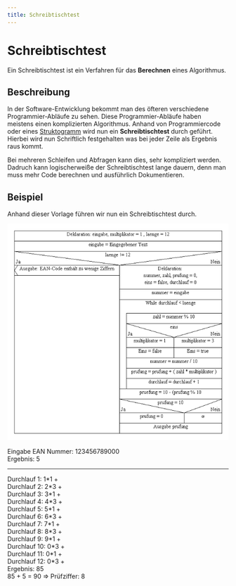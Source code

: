 ```yaml
---
title: Schreibtischtest
---
```


# Schreibtischtest

Ein Schreibtischtest ist ein Verfahren für das **Berechnen** eines
Algorithmus.

## Beschreibung

In der Software-Entwicklung bekommt man des öfteren verschiedene
Programmier-Abläufe zu sehen. Diese Programmier-Abläufe haben meistens
einen komplizierten Algorithmus. Anhand von Programmiercode oder eines
[Struktogramm](/Struktogramm) wird nun ein **Schreibtischtest** durch geführt. Hierbei
wird nun Schriftlich festgehalten was bei jeder Zeile als Ergebnis raus
kommt.

Bei mehreren Schleifen und Abfragen kann dies, sehr kompliziert werden.
Dadruch kann logischerweiße der Schreibtischtest lange dauern, denn man
muss mehr Code berechnen und ausführlich Dokumentieren.

## Beispiel

Anhand dieser Vorlage führen wir nun ein Schreibtischtest durch.

![struktogramm-ean-pruefnummer-berechnen.png](./struktogramm-ean-pruefnummer-berechnen.png)

Eingabe EAN Nummer: 123456789000\
Ergebnis: 5

------------------------------------------------------------------------

Durchlauf 1: 1\*1 +\
Durchlauf 2: 2\*3 +\
Durchlauf 3: 3\*1 +\
Durchlauf 4: 4\*3 +\
Durchlauf 5: 5\*1 +\
Durchlauf 6: 6\*3 +\
Durchlauf 7: 7\*1 +\
Durchlauf 8: 8\*3 +\
Durchlauf 9: 9\*1 +\
Durchlauf 10: 0\*3 +\
Durchlauf 11: 0\*1 +\
Durchlauf 12: 0\*3 +\
Ergebnis: 85\
85 + 5 = 90 ⇒ Prüfziffer: 8

  [Struktogramm]: Struktogramm "wikilink"
  [1]: Struktogramm-ean-pruefnummer-berechnen.png
    "Struktogramm-ean-pruefnummer-berechnen.png"
